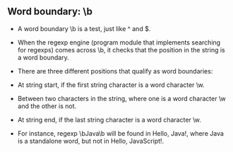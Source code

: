 ## Word boundary: \b

- A word boundary \b is a test, just like ^ and $.

- When the regexp engine (program module that implements searching for regexps) comes across \b, it checks that the position in the     string is a word boundary.

- There are three different positions that qualify as word boundaries:

- At string start, if the first string character is a word character \w.
- Between two characters in the string, where one is a word character \w and the other is not.
- At string end, if the last string character is a word character \w.
- For instance, regexp \bJava\b will be found in Hello, Java!, where Java is a standalone word, but not in Hello, JavaScript!.